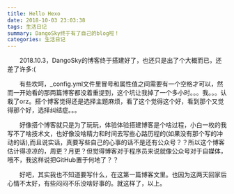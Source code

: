 ```yaml
---
title: Hello Hexo
date: 2018-10-03 23:03:38
tags: 生活日记
summary: DangoSky终于有了自己的blog啦！
categories: 生活日记	
---
```


&emsp;&emsp;2018.10.3，DangoSky的博客终于搭建好了，也还只是出了个大概而已，还差了许多:(    
   
&emsp;&emsp;有些坎坷，_config.yml文件里冒号和属性值之间需要有一个空格才可以，然而一开始看的那两篇博客都没着重提到，这个坑让我掉了一个多小时。。。我。。。认栽了orz。搭个博客觉得还是选择主题麻烦，看了这个觉得这个好，看到那个又觉得那个好，选择纠结症。。。  
   
&emsp;&emsp;好像搭个博客就只是为了玩玩，体验体验搭建博客是个啥过程，小白一枚的我写不了啥技术文，也好像没啥精力和时间去写些心路历程的(如果没有那个写的冲动的话),而且说实话，真要写些自己的心事的话不是还有公众号？？所以这个博客估计得凉凉的，周更？月更？但觉得博客对于程序员来说就像公众号对于自媒体，哦不，我这样说把GitHub置于何地了？？   
 
&emsp;&emsp;好吧，其实我也不知道要写什么，在这第一篇博客文里。也因为这两天回家后心情不太好，有些闷闷不乐没啥好事的。就这样了，以上。
